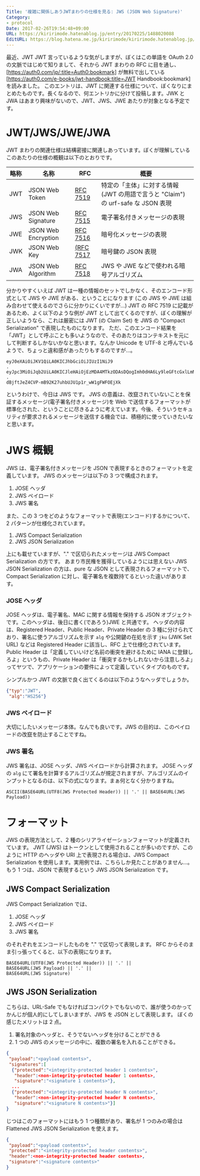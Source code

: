 ```yaml
---
Title: '複雑に関係しあうJWTまわりの仕様を見る: JWS (JSON Web Signature)'
Category:
- protocol
Date: 2017-02-26T19:54:48+09:00
URL: https://kiririmode.hatenablog.jp/entry/20170225/1488020088
EditURL: https://blog.hatena.ne.jp/kiririmode/kiririmode.hatenablog.jp/atom/entry/10328749687221083271
---
```


最近、JWT JWT 言っているような気がしますが、ぼくはこの単語を OAuth 2.0 の文脈ではじめて知りまして、それから JWT まわりの RFC に目を通し、[https://auth0.com/jp/:title=Auth0:bookmark] が無料で出している [https://auth0.com/e-books/jwt-handbook:title=JWT Handbook:bookmark] を読みました。
このエントリは、JWT に関連する仕様について、ぼくなりにまとめたものです。長くなるので、何エントリかに分けて投稿します。JWK と JWA はあまり興味がないので、JWT、JWS、JWE あたりが対象となる予定です。

# JWT/JWS/JWE/JWA

JWT まわりの関連仕様は結構密接に関連しあっています。ぼくが理解しているこのあたりの仕様の概観は以下のとおりです。

|略称|名称|RFC|概要|
|---|---|---|---|
|JWT|JSON Web Token|[RFC 7519](https://tools.ietf.org/html/rfc7519)|特定の「主体」に対する情報(JWT の用語で言うと "Claim")の urf-safe な JSON 表現|
|JWS|JSON Web Signature|[RFC 7515](https://tools.ietf.org/html/rfc7515)|電子署名付きメッセージの表現|
|JWE|JSON Web Encryption|[RFC 7516](https://tools.ietf.org/html/rfc7516)|暗号化メッセージの表現|
|JWK|JSON Web Key|[(RFC 7517](https://tools.ietf.org/html/rfc7517)|暗号鍵の JSON 表現|
|JWA|JSON Web Algorithm|[RFC 7518](https://tools.ietf.org/html/rfc7518)|JWS や JWE などで使われる暗号アルゴリズム|

分かりやすくいえば JWT は一種の情報のセットでしかなく、そのエンコード形式として JWS や JWE がある、ということになります (この JWS や JWE は組み合わせて使えるのでさらに分かりにくいですが…)
JWT の RFC 7519 に記載があるため、よく以下のような例が JWT として出てくるのですが、ぼくの理解が正しいようなら、これは厳密には JWT (の Claim Set) を JWS の "Compact Serialization" で表現したものになります。
ただ、このエンコード結果を「JWT」として呼ぶことも多いようなので、そのあたりはコンテキストを元にして判断するしかないかなと思います。なんか Unicode を UTF-8 と呼んでいるようで、ちょっと違和感があったりもするのですが…。

```
eyJ0eXAiOiJKV1QiLA0KICJhbGciOiJIUzI1NiJ9
.
eyJpc3MiOiJqb2UiLA0KICJleHAiOjEzMDA4MTkzODAsDQogImh0dHA6Ly9leGFtcGxlLmNvbS9pc19yb290Ijp0cnVlfQ
.
dBjftJeZ4CVP-mB92K27uhbUJU1p1r_wW1gFWFOEjXk
```

というわけで、今日は JWS です。
JWS の意義は、改竄されていないことを保証するメッセージ(電子署名付きメッセージ)を Web で送信するフォーマットが標準化された、ということに尽きるように考えています。今後、そういうセキュリティが要求されるメッセージを送信する機会では、積極的に使っていきたいなと思います。

# JWS 概観

JWS は、電子署名付きメッセージを JSON で表現するときのフォーマットを定義しています。
JWS のメッセージは以下の 3 つで構成されます。

1. JOSE ヘッダ
2. JWS ペイロード
3. JWS 署名

また、この 3 つをどのようなフォーマットで表現(エンコード)するかについて、2 パターンが仕様化されています。

1. JWS Compact Serialization
1. JWS JSON Serialization

上にも載せていますが、"." で区切られたメッセージは JWS Compact Serialization の方です。
あまり市民権を獲得しているようには思えない JWS JSON Serialization の方は、pure な JSON として表現されるフォーマットで、Compact Serialization に対し、電子署名を複数持てるといった違いがあります。

### JOSE ヘッダ

JOSE ヘッダは、電子署名、MAC に関する情報を保持する JSON オブジェクトです。このヘッダは、後日に書く(であろう)JWE と共通です。
ヘッダの内容は、Registered Header、Public Header、Private Header の 3 種に分けられており、署名に使うアルゴリズムを示す `alg` や公開鍵の在処を示す `jku` (JWK Set URL) などは Registered Header に該当し、RFC 上で仕様化されています。
Public Header は「定義していいけど名前の衝突を避けるために IANA に登録しろよ」というもの、Private Header は「衝突するかもしれないから注意しろよ」ってヤツで、アプリケーションの要件によって定義していくタイプのものです。

シンプルかつ JWT の文脈で良く出てくるのは以下のようなヘッダでしょうか。

```json
{"typ":"JWT",
 "alg":"HS256"}
```

### JWS ペイロード

大切にしたいメッセージ本体。なんでも良いです。JWS の目的は、このペイロードの改竄を防止することですね。

### JWS 署名

JWS 署名は、JOSE ヘッダ、JWS ペイロードから計算されます。
JOSE ヘッダの `alg` にて署名を計算するアルゴリズムが規定されますが、アルゴリズムのインプットとなるのは、以下の式になります。まぁ何となく分かりますね。

```
ASCII(BASE64URL(UTF8(JWS Protected Header)) || '.' || BASE64URL(JWS Payload))
```

# フォーマット

JWS の表現方法として、2 種のシリアライゼーションフォーマットが定義されています。
JWT (JWS) はトークンとして使用されることが多いのですが、このように HTTP のヘッダや URI 上で表現される場合は、JWS Compact Serialization を使用します。実用例では、こちらしか見たことがありません…。
もう 1 つは、JSON で表現するという JWS JSON Serialization です。

## JWS Compact Serialization

JWS Compact Serialization では、

1. JOSE ヘッダ
2. JWS ペイロード
3. JWS 署名

のそれぞれをエンコードしたものを "." で区切って表現します。
RFC からそのまま引っ張ってくると、以下の表現になります。


```
BASE64URL(UTF8(JWS Protected Header)) || '.' ||
BASE64URL(JWS Payload) || '.' ||
BASE64URL(JWS Signature)
```

## JWS JSON Serialization

こちらは、URL-Safe でもなければコンパクトでもないので、誰が使うのかってかんじが個人的にしてしまいますが、JWS を JSON として表現します。
ぼくの感じたメリットは 2 点。

1. 署名対象のヘッダと、そうでないヘッダを分けることができる
2. 1 つの JWS のメッセージの中に、複数の署名を入れることができる。

```json
{
 "payload":"<payload contents>",
 "signatures":[
  {"protected":"<integrity-protected header 1 contents>",
   "header":<non-integrity-protected header 1 contents>,
   "signature":"<signature 1 contents>"},
  ...
  {"protected":"<integrity-protected header N contents>",
   "header":<non-integrity-protected header N contents>,
   "signature":"<signature N contents>"}]
}
```

じつはこのフォーマットにはもう 1 つ種類があり、署名が 1 つのみの場合は Flattened JWS JSON Serialization を使えます。

```json
{
 "payload":"<payload contents>",
 "protected":"<integrity-protected header contents>",
 "header":<non-integrity-protected header contents>,
 "signature":"<signature contents>"
}
```

